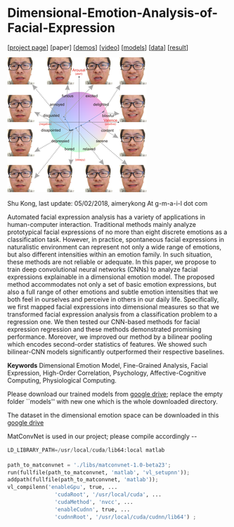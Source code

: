 # Dimensional-Emotion-Analysis-of-Facial-Expression

[[project page](http://www.ics.uci.edu/~skong2/DimensionalEmotionModel.html "dimensional-emotion-analysis")]
[paper]
[[demos](https://drive.google.com/open?id=1CVP12ex9q93PsTeredR2nvrMslNubLLk "demos")]
[[video](https://www.youtube.com/watch?v=tVYW9hxgCho&feature=youtu.be "video demo")]
[[models](https://drive.google.com/open?id=1W26vVDWWMgKQGxYx7y0ljng8E-Vb2LPY)]
[[data](https://drive.google.com/open?id=1s79cTqa9ftVfynUk0uZdQZUElozsaQ6l)]
[[result](https://drive.google.com/open?id=1LnkGEQaMYeBIJap_lpRHjgd8VkGNbfr-)]

![alt text](./figures/splashFigure2_iconhalf.png)


Shu Kong, last update: 05/02/2018, aimerykong At g-m-a-i-l dot com


Automated facial expression analysis has a variety of applications in human-computer interaction. Traditional methods mainly analyze prototypical facial expressions of no more than eight discrete emotions as a classification task. However, in practice, spontaneous facial expressions in naturalistic environment can represent not only a wide range of emotions, but also different intensities within an emotion family. In such situation, these methods are not reliable or adequate. In this paper, we propose to train deep convolutional neural networks (CNNs) to analyze facial expressions explainable in a dimensional emotion model. The proposed method accommodates not only a set of basic emotion expressions, but also a full range of other emotions and subtle emotion intensities that we both feel in ourselves and perceive in others in our daily life. Specifically, we first mapped facial expressions into dimensional measures so that we transformed facial expression analysis from a classification problem to a regression one. We then tested our CNN-based methods for facial expression regression and these methods demonstrated promising performance. Moreover, we improved our method by a bilinear pooling which encodes second-order statistics of features. We showed such bilinear-CNN models significantly outperformed their respective baselines. 


**Keywords**  Dimensional Emotion Model, Fine-Grained Analysis, Facial Expression, High-Order Correlation, Psychology, Affective-Cognitive Computing, Physiological Computing.


Please download our trained models from [google drive](https://drive.google.com/open?id=1W26vVDWWMgKQGxYx7y0ljng8E-Vb2LPY); replace the empty folder ``models'' with new one which is the whole downloaded directory.

The dataset in the dimensional emotion space can be downloaded in this [google drive](https://drive.google.com/open?id=1s79cTqa9ftVfynUk0uZdQZUElozsaQ6l)






MatConvNet is used in our project; please compile accordingly --
```python
LD_LIBRARY_PATH=/usr/local/cuda/lib64:local matlab 

path_to_matconvnet = './libs/matconvnet-1.0-beta23';
run(fullfile(path_to_matconvnet, 'matlab', 'vl_setupnn'));
addpath(fullfile(path_to_matconvnet, 'matlab'));
vl_compilenn('enableGpu', true, ...
               'cudaRoot', '/usr/local/cuda', ...
               'cudaMethod', 'nvcc', ...
               'enableCudnn', true, ...
               'cudnnRoot', '/usr/local/cuda/cudnn/lib64') ;

```


